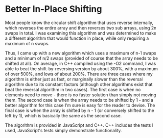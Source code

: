 # Better In-Place Shifting

Most people know the circular shift algorithm that uses reverse internally, which reverses the entire array and then reverses two sub arrays, using 2n swaps in total. I was examining this algorithm and was determined to make a different algorithm that would function in place, while only requiring a maximum of n swaps.

Thus, I came up with a new algorithm which uses a maximum of n-1 swaps and a minimum of n/2 swaps (provided of course that the array needs to be shifted at all). On average, in C++ compiled using the -O2 command, I was able to beat the shift-by-reversing version by about 300%, with a maximum of over 500%, and lows of about 200%. There are three cases where my algorithm is either just as fast, or marginally slower than the reversal algorithm due to its constant factors (although other algorithms exist that beat the reversal algorithm in two cases). The first case is when no elements need to move - there is no faster solution than simply not moving them. The second case is when the array needs to be shifted by 1 - and a better algorithm for this case I'm sure is easy for the reader to devise. The final case is when the array is shifted by n - 1 (or conversely shifted to the left by 1), which is basically the same as the second case.

The algorithm is provided in JavaScript and C++. C++ includes the tests I used, JavaScript's tests simply demonstrate functionality.
